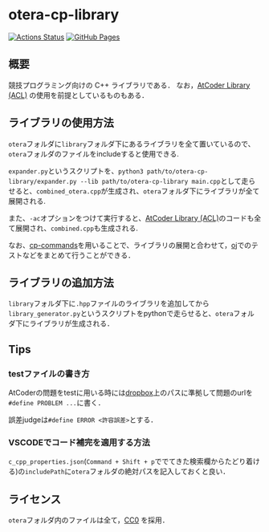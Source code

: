 # otera-cp-library

[![Actions Status](https://github.com/otera99/otera-cp-library/workflows/verify/badge.svg)](https://github.com/otera99/otera-cp-library/actions)
[![GitHub Pages](https://img.shields.io/static/v1?label=GitHub+Pages&message=+&color=brightgreen&logo=github)](https://otera99.github.io/otera-cp-library/)

## 概要

競技プログラミング向けの C++ ライブラリである．
なお，[AtCoder Library (ACL)](https://github.com/atcoder/ac-library) の使用を前提としているものもある．

## ライブラリの使用方法

`otera`フォルダに`library`フォルダ下にあるライブラリを全て置いているので、`otera`フォルダのファイルをincludeすると使用できる.

`expander.py`というスクリプトを、`python3 path/to/otera-cp-library/expander.py --lib path/to/otera-cp-library main.cpp`として走らせると、`combined_otera.cpp`が生成され、`otera`フォルダ下にライブラリが全て展開される.

また、`-ac`オプションをつけて実行すると、[AtCoder Library (ACL)](https://github.com/atcoder/ac-library)のコードも全て展開され、`combined.cpp`も生成される.

なお、[cp-commands](https://github.com/otera99/cp-commands)を用いることで、ライブラリの展開と合わせて，[oj](https://aresune.com/?_=%2Fonline-judge-tools%2Foj%23%2F57C5Qg75s5BqH5nOjgXq3c%3D)でのテストなどをまとめて行うことができる．

## ライブラリの追加方法

`library`フォルダ下に`.hpp`ファイルのライブラリを追加してから`library_generator.py`というスクリプトをpythonで走らせると、`otera`フォルダ下にライブラリが生成される．

## Tips

### testファイルの書き方

AtCoderの問題をtestに用いる時には[dropbox](https://www.dropbox.com/sh/arnpe0ef5wds8cv/AAAk_SECQ2Nc6SVGii3rHX6Fa?dl=0)上のパスに準拠して問題のurlを`#define PROBLEM ...`に書く．

誤差judgeは`#define ERROR <許容誤差>`とする．

### VSCODEでコード補完を適用する方法

`c_cpp_properties.json`(`Command + Shift + p`ででてきた検索欄からたどり着ける)の`includePath`に`otera`フォルダの絶対パスを記入しておくと良い．

## ライセンス

`otera`フォルダ内のファイルは全て，[CC0](https://creativecommons.org/publicdomain/zero/1.0/legalcode) を採用．